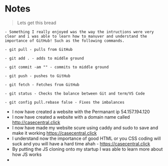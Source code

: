 Notes
=======
> Lets get this bread


    - Something I really enjoyed was the way the intructions were very clear and i was able to learn how to manuver and understand the importance of GitHub! Such as the following commands.

    - git pull - pulls from GitHub

    - git add . - adds to middle ground

    - git commit -am "" - commits to middle ground

    - git push - pushes to GitHub

    - git fetch - Fetches from GitHub

    - git status - Checks the balance between Git and term/VS Code

    - git config pull.rebase false - Fixes the imbalances

- I now have created a website with the Permanant ip 54.157.194.120
- I now have created a website with a domain name called http://casecentral.click
- I now have made my website scure using caddy and sudo to save and make it working https://casecentral.click
- I understand now the importance of good HTML or you CSS coding will suck and you will have a hard time ahah - https://casecentral.click
- By putting the JS cloning onto my startup I was able to learn more about how JS works
- 
